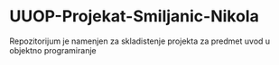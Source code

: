 # UUOP-Projekat-Smiljanic-Nikola
Repozitorijum je namenjen za skladistenje projekta za predmet uvod u objektno programiranje
